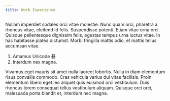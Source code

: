```yaml
---
title: Work Experience
---
```

Nullam imperdiet sodales orci vitae molestie. Nunc quam orci, pharetra a
rhoncus vitae, eleifend id felis. Suspendisse potenti. Etiam vitae urna orci.
Quisque pellentesque dignissim felis, egestas tempus urna luctus vitae. In hac
habitasse platea dictumst. Morbi fringilla mattis odio, et mattis tellus
accumsan vitae.

1. Amamus Unicode 碁
2. Interdum nex magna.

Vivamus eget mauris sit amet nulla laoreet lobortis. Nulla in diam elementum
risus convallis commodo. Cras vehicula varius dui vitae facilisis. Proin
elementum libero eget leo aliquet quis euismod orci vestibulum. Duis rhoncus
lorem consequat tellus vestibulum aliquam. Quisque orci orci, malesuada porta
blandit et, interdum nec magna.
